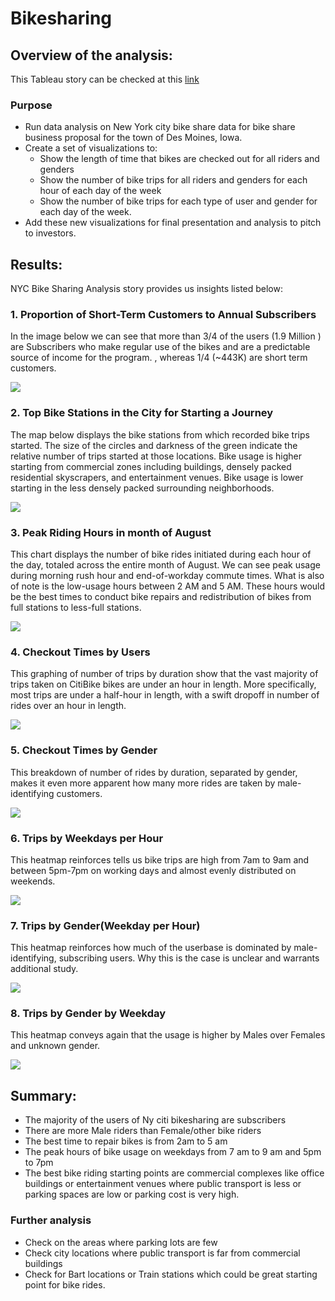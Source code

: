 # Bikesharing
## Overview of the analysis: 

This Tableau story can be checked at this [link](https://public.tableau.com/app/profile/sheetal.tondwalkar/viz/NYCBikeSharing-Story/NYCBikeSharingAnalysis?publish=yes)
### Purpose
- Run data analysis on New York city bike share data for bike share business proposal for the town of Des Moines, Iowa.
- Create a set of visualizations to:
  - Show the length of time that bikes are checked out for all riders and genders
  - Show the number of bike trips for all riders and genders for each hour of each day of the week
  - Show the number of bike trips for each type of user and gender for each day of the week.
- Add these new visualizations for final presentation and analysis to pitch to investors.


## Results: 

NYC Bike Sharing Analysis story provides us insights listed below:
### 1.  Proportion of Short-Term Customers to Annual Subscribers

In the image below we can see that more than 3/4 of the users (1.9 Million ) are Subscribers who make regular use of the bikes and are a predictable source of income for the program. , whereas 1/4 (~443K) are short term customers.

![](https://github.com/Sheetaltkr/bikesharing/blob/main/Challenge/Resources/1.png)

### 2.  Top Bike Stations in the City for Starting a Journey

The map below displays the bike stations from which recorded bike trips started. The size of the circles and darkness of the green indicate the relative number of trips started at those locations. Bike usage is higher starting from commercial zones including buildings, densely packed residential skyscrapers, and entertainment venues. Bike usage is lower starting in the less densely packed surrounding neighborhoods.

![](https://github.com/Sheetaltkr/bikesharing/blob/main/Challenge/Resources/2.png)

### 3.  Peak Riding Hours in month of August

This chart displays the number of bike rides initiated during each hour of the day, totaled across the entire month of August. We can see peak usage during morning rush hour and end-of-workday commute times. What is also of note is the low-usage hours between 2 AM and 5 AM. These hours would be the best times to conduct bike repairs and redistribution of bikes from full stations to less-full stations.

![](https://github.com/Sheetaltkr/bikesharing/blob/main/Challenge/Resources/3.png)

### 4.  Checkout Times by Users

This graphing of number of trips by duration show that the vast majority of trips taken on CitiBike bikes are under an hour in length. More specifically, most trips are under a half-hour in length, with a swift dropoff in number of rides over an hour in length.

![](https://github.com/Sheetaltkr/bikesharing/blob/main/Challenge/Resources/4.png)

### 5.  Checkout Times by Gender

This breakdown of number of rides by duration, separated by gender, makes it even more apparent how many more rides are taken by male-identifying customers.

![](https://github.com/Sheetaltkr/bikesharing/blob/main/Challenge/Resources/5.png)

### 6.  Trips by Weekdays per Hour
This heatmap reinforces tells us bike trips are high from 7am to 9am and between 5pm-7pm on working days and almost evenly distributed on weekends.

![](https://github.com/Sheetaltkr/bikesharing/blob/main/Challenge/Resources/6.png)

### 7.  Trips by Gender(Weekday per Hour)

This heatmap reinforces how much of the userbase is dominated by male-identifying, subscribing users. Why this is the case is unclear and warrants additional study.

![](https://github.com/Sheetaltkr/bikesharing/blob/main/Challenge/Resources/7.png)

### 8.  Trips by Gender by Weekday
This heatmap conveys again that the usage is higher by Males over Females and unknown gender.

![](https://github.com/Sheetaltkr/bikesharing/blob/main/Challenge/Resources/8.png)


## Summary:
- The majority of the users of Ny citi bikesharing are subscribers
- There are more Male riders than Female/other bike riders
- The best time to repair bikes is from 2am to 5 am
- The peak hours of bike usage on weekdays from 7 am to 9 am and 5pm to 7pm
- The best bike riding starting points are commercial complexes like office buildings or entertainment venues where public transport is less or parking spaces are low or parking cost is very high.

### Further analysis
- Check on the areas where parking lots are few
- Check city locations where public transport is far from commercial buildings
- Check for Bart locations or Train stations which could be great starting point for bike rides.

